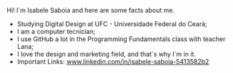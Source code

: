 Hi! I´m Isabele Saboia and here are some facts about me.

- Studying Digital Design at UFC - Universidade Federal do Ceará;
- I am a computer tecnician;
- I use GitHub a lot in the Programming Fundamentals class with teacher Lana;
- I love the design and marketing field, and that´s why I´m in it. 
- Important Links:
 www.linkedin.com/in/isabele-saboia-5413582b2
